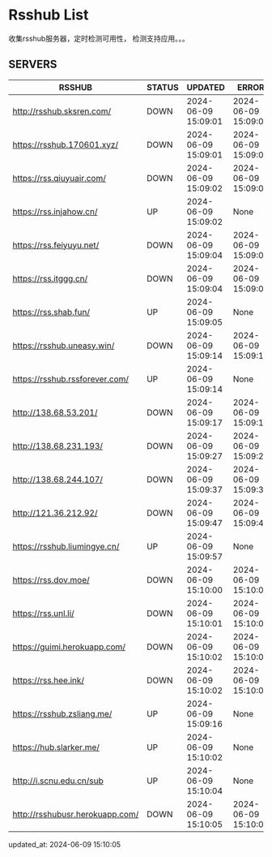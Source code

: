 # Rsshub List

收集rsshub服务器，定时检测可用性， 检测支持应用。。。


## SERVERS

|  RSSHUB   | STATUS  | UPDATED  | ERROR  | TWITTER |  
|  ----  | ----  | ----  | ----  | ---- |  
| http://rsshub.sksren.com/ | DOWN | 2024-06-09 15:09:01 | 2024-06-09 15:09:01 |  
| https://rsshub.170601.xyz/ | DOWN | 2024-06-09 15:09:01 | 2024-06-09 15:09:01 |  
| https://rss.qiuyuair.com/ | DOWN | 2024-06-09 15:09:02 | 2024-06-09 15:09:02 |  
| https://rss.injahow.cn/ | UP | 2024-06-09 15:09:02 | None ||  
| https://rss.feiyuyu.net/ | DOWN | 2024-06-09 15:09:04 | 2024-06-09 15:09:04 |  
| https://rss.itggg.cn/ | DOWN | 2024-06-09 15:09:04 | 2024-06-09 15:09:04 |  
| https://rss.shab.fun/ | UP | 2024-06-09 15:09:05 | None ||  
| https://rsshub.uneasy.win/ | DOWN | 2024-06-09 15:09:14 | 2024-06-09 15:09:14 |  
| https://rsshub.rssforever.com/ | UP | 2024-06-09 15:09:14 | None ||  
| http://138.68.53.201/ | DOWN | 2024-06-09 15:09:17 | 2024-06-09 15:09:17 |  
| http://138.68.231.193/ | DOWN | 2024-06-09 15:09:27 | 2024-06-09 15:09:27 |  
| http://138.68.244.107/ | DOWN | 2024-06-09 15:09:37 | 2024-06-09 15:09:37 |  
| http://121.36.212.92/ | DOWN | 2024-06-09 15:09:47 | 2024-06-09 15:09:47 |  
| https://rsshub.liumingye.cn/ | UP | 2024-06-09 15:09:57 | None ||  
| https://rss.dov.moe/ | DOWN | 2024-06-09 15:10:00 | 2024-06-09 15:10:00 |  
| https://rss.unl.li/ | DOWN | 2024-06-09 15:10:01 | 2024-06-09 15:10:01 |  
| https://guimi.herokuapp.com/ | DOWN | 2024-06-09 15:10:02 | 2024-06-09 15:10:02 |  
| https://rss.hee.ink/ | DOWN | 2024-06-09 15:10:02 | 2024-06-09 15:10:02 |  
| https://rsshub.zsliang.me/ | UP | 2024-06-09 15:09:16 | None |OK|  
| https://hub.slarker.me/ | UP | 2024-06-09 15:10:02 | None ||  
| http://i.scnu.edu.cn/sub | UP | 2024-06-09 15:10:04 | None ||  
| http://rsshubusr.herokuapp.com/ | DOWN | 2024-06-09 15:10:05 | 2024-06-09 15:10:05 |  
  

updated_at: 2024-06-09 15:10:05  
